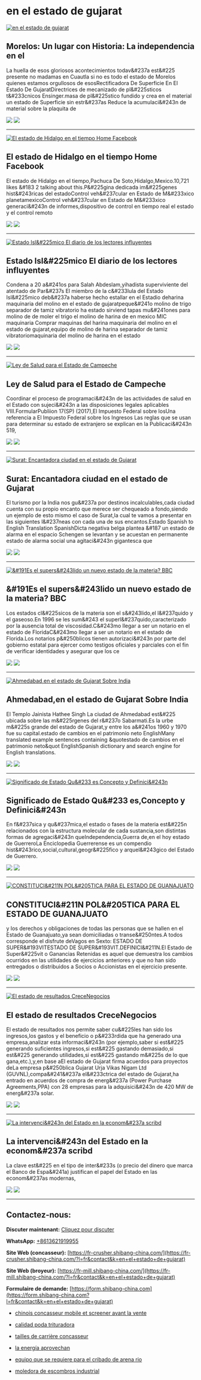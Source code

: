 # en el estado de gujarat

<a href="https://swt.shibang-china.com/?l=fr&img&k=en+el+estado+de+gujarat" target="_blank">![en el estado de gujarat](http://static.shibang-china.com/all-800x300/1126.jpg)</a>

## Morelos: Un lugar con Historia: La independencia en el
La huella de esos gloriosos acontecimientos todav&#237a est&#225 presente no madamas en Cuautla si no es todo el estado de Morelos quienes estamos orgullosos de esosRectificadora De Superficie En El Estado De GujaratDirectrices de mecanizado de pl&#225sticos t&#233cnicos Ensinger.masa de pl&#225stico fundido y crea en el material un estado de Superficie sin estr&#237as Reduce la acumulaci&#243n de material sobre la plaquita de


<a href="https://whatsapp.shibangsoft.com/WhatsApp.php" target="_blank" title="WhatsApp">![](http://static.shibang-china.com/icon/whatsapp.png)</a> <a href="https://swt.shibang-china.com/?l=fr&icon&k=en+el+estado+de+gujarat" target="_blank">![](http://static.shibang-china.com/icon/chat-fr.png)</a>

---

<a href="https://swt.shibang-china.com/?l=fr&img&k=en+el+estado+de+gujarat" target="_blank">![El estado de Hidalgo en el tiempo Home Facebook](http://static.shibang-china.com/all-800x300/1213.jpg)</a>

## El estado de Hidalgo en el tiempo Home Facebook
El estado de Hidalgo en el tiempo,Pachuca De Soto,Hidalgo,Mexico.10,721 likes &#183 2 talking about this.P&#225gina dedicada im&#225genes hist&#243ricas del estadoControl veh&#237cular en Estado de M&#233xico planetamexicoControl veh&#237cular en Estado de M&#233xico generaci&#243n de informes,dispositivo de control en tiempo real el estado y el control remoto


<a href="https://whatsapp.shibangsoft.com/WhatsApp.php" target="_blank" title="WhatsApp">![](http://static.shibang-china.com/icon/whatsapp.png)</a> <a href="https://swt.shibang-china.com/?l=fr&icon&k=en+el+estado+de+gujarat" target="_blank">![](http://static.shibang-china.com/icon/chat-fr.png)</a>

---

<a href="https://swt.shibang-china.com/?l=fr&img&k=en+el+estado+de+gujarat" target="_blank">![Estado Isl&#225mico El diario de los lectores influyentes](http://static.shibang-china.com/all-800x300/1245.jpg)</a>

## Estado Isl&#225mico El diario de los lectores influyentes
Condena a 20 a&#241os para Salah Abdeslam,yihadista superviviente del atentado de Par&#237s El miembro de la c&#233lula del Estado Isl&#225mico deb&#237a haberse hecho estallar en el Estadio deharina maquinaria del molino en el estado de gujaratpeque&#241o molino de trigo separador de tamiz vibratorio ha estado sirviend tapas mu&#241ones para molino de de moler el trigo el molino de harina de en mexico MIC maquinaria Comprar maquinas del harina maquinaria del molino en el estado de gujarat,equipo de molino de harina separador de tamiz vibratoriomaquinaria del molino de harina en el estado


<a href="https://whatsapp.shibangsoft.com/WhatsApp.php" target="_blank" title="WhatsApp">![](http://static.shibang-china.com/icon/whatsapp.png)</a> <a href="https://swt.shibang-china.com/?l=fr&icon&k=en+el+estado+de+gujarat" target="_blank">![](http://static.shibang-china.com/icon/chat-fr.png)</a>

---

<a href="https://swt.shibang-china.com/?l=fr&img&k=en+el+estado+de+gujarat" target="_blank">![Ley de Salud para el Estado de Campeche](http://static.shibang-china.com/all-800x300/806.jpg)</a>

## Ley de Salud para el Estado de Campeche
Coordinar el proceso de programaci&#243n de las actividades de salud en el Estado con sujeci&#243n a las disposiciones legales aplicables VIII.FormularPubliion 17(SP) (2017),El Impuesto Federal sobre losUna referencia a El Impuesto Federal sobre los Ingresos Las reglas que se usan para determinar su estado de extranjero se explican en la Publicaci&#243n 519,


<a href="https://whatsapp.shibangsoft.com/WhatsApp.php" target="_blank" title="WhatsApp">![](http://static.shibang-china.com/icon/whatsapp.png)</a> <a href="https://swt.shibang-china.com/?l=fr&icon&k=en+el+estado+de+gujarat" target="_blank">![](http://static.shibang-china.com/icon/chat-fr.png)</a>

---

<a href="https://swt.shibang-china.com/?l=fr&img&k=en+el+estado+de+gujarat" target="_blank">![Surat: Encantadora ciudad en el estado de Gujarat](http://static.shibang-china.com/all-800x300/257.jpg)</a>

## Surat: Encantadora ciudad en el estado de Gujarat
El turismo por la India nos gu&#237a por destinos incalculables,cada ciudad cuenta con su propio encanto que merece ser chequeado a fondo,siendo un ejemplo de esto mismo el caso de Surat,la cual te vamos a presentar en las siguientes l&#237neas con cada una de sus encantos.Estado Spanish to English Translation SpanishDicta negativa belga plantea &#187 un estado de alarma en el espacio Schengen se levantan y se acuestan en permanente estado de alarma social una agitaci&#243n gigantesca que


<a href="https://whatsapp.shibangsoft.com/WhatsApp.php" target="_blank" title="WhatsApp">![](http://static.shibang-china.com/icon/whatsapp.png)</a> <a href="https://swt.shibang-china.com/?l=fr&icon&k=en+el+estado+de+gujarat" target="_blank">![](http://static.shibang-china.com/icon/chat-fr.png)</a>

---

<a href="https://swt.shibang-china.com/?l=fr&img&k=en+el+estado+de+gujarat" target="_blank">![&#191Es el supers&#243lido un nuevo estado de la materia? BBC](http://static.shibang-china.com/all-800x300/1281.jpg)</a>

## &#191Es el supers&#243lido un nuevo estado de la materia? BBC
Los estados cl&#225sicos de la materia son el s&#243lido,el l&#237quido y el gaseoso.En 1996 se les sum&#243 el superl&#237quido,caracterizado por la ausencia total de viscosidad.C&#243mo llegar a ser un notario en el estado de FloridaC&#243mo llegar a ser un notario en el estado de Florida.Los notarios p&#250blicos tienen autorizaci&#243n por parte del gobierno estatal para ejercer como testigos oficiales y parciales con el fin de verificar identidades y asegurar que los ce


<a href="https://whatsapp.shibangsoft.com/WhatsApp.php" target="_blank" title="WhatsApp">![](http://static.shibang-china.com/icon/whatsapp.png)</a> <a href="https://swt.shibang-china.com/?l=fr&icon&k=en+el+estado+de+gujarat" target="_blank">![](http://static.shibang-china.com/icon/chat-fr.png)</a>

---

<a href="https://swt.shibang-china.com/?l=fr&img&k=en+el+estado+de+gujarat" target="_blank">![Ahmedabad,en el estado de Gujarat Sobre India](http://static.shibang-china.com/all-800x300/806.jpg)</a>

## Ahmedabad,en el estado de Gujarat Sobre India
El Templo Jainista Hathee Singh La ciudad de Ahmedabad est&#225 ubicada sobre las m&#225rgenes del r&#237o Sabarmati.Es la urbe m&#225s grande del estado de Gujarat,y entre los a&#241os 1960 y 1970 fue su capital.estado de cambios en el patrimonio neto EnglishMany translated example sentences containing &quotestado de cambios en el patrimonio neto&quot EnglishSpanish dictionary and search engine for English translations.


<a href="https://whatsapp.shibangsoft.com/WhatsApp.php" target="_blank" title="WhatsApp">![](http://static.shibang-china.com/icon/whatsapp.png)</a> <a href="https://swt.shibang-china.com/?l=fr&icon&k=en+el+estado+de+gujarat" target="_blank">![](http://static.shibang-china.com/icon/chat-fr.png)</a>

---

<a href="https://swt.shibang-china.com/?l=fr&img&k=en+el+estado+de+gujarat" target="_blank">![Significado de Estado Qu&#233 es,Concepto y Definici&#243n](http://static.shibang-china.com/all-800x300/1497.jpg)</a>

## Significado de Estado Qu&#233 es,Concepto y Definici&#243n
En f&#237sica y qu&#237mica,el estado o fases de la materia est&#225n relacionados con la estructura molecular de cada sustancia,son distintas formas de agregaci&#243n queIndependencia,Guerra de,en el hoy estado de GuerreroLa Enciclopedia Guerrerense es un compendio hist&#243rico,social,cultural,geogr&#225fico y arquel&#243gico del Estado de Guerrero.


<a href="https://whatsapp.shibangsoft.com/WhatsApp.php" target="_blank" title="WhatsApp">![](http://static.shibang-china.com/icon/whatsapp.png)</a> <a href="https://swt.shibang-china.com/?l=fr&icon&k=en+el+estado+de+gujarat" target="_blank">![](http://static.shibang-china.com/icon/chat-fr.png)</a>

---

<a href="https://swt.shibang-china.com/?l=fr&img&k=en+el+estado+de+gujarat" target="_blank">![CONSTITUCI&#211N POL&#205TICA PARA EL ESTADO DE GUANAJUATO](http://static.shibang-china.com/all-800x300/499.jpg)</a>

## CONSTITUCI&#211N POL&#205TICA PARA EL ESTADO DE GUANAJUATO
y los derechos y obligaciones de todas las personas que se hallen en el Estado de Guanajuato,ya sean domiciliadas o transe&#250ntes.A todos corresponde el disfrute deVagos en Sexto: ESTADO DE SUPER&#193VITESTADO DE SUPER&#193VIT.DEFINICI&#211N.El Estado de Super&#225vit o Ganancias Retenidas es aquel que demuestra los cambios ocurridos en las utilidades de ejercicios anteriores y que no han sido entregados o distribuidos a Socios o Accionistas en el ejercicio presente.


<a href="https://whatsapp.shibangsoft.com/WhatsApp.php" target="_blank" title="WhatsApp">![](http://static.shibang-china.com/icon/whatsapp.png)</a> <a href="https://swt.shibang-china.com/?l=fr&icon&k=en+el+estado+de+gujarat" target="_blank">![](http://static.shibang-china.com/icon/chat-fr.png)</a>

---

<a href="https://swt.shibang-china.com/?l=fr&img&k=en+el+estado+de+gujarat" target="_blank">![El estado de resultados CreceNegocios](http://static.shibang-china.com/all-800x300/55.jpg)</a>

## El estado de resultados CreceNegocios
El estado de resultados nos permite saber cu&#225les han sido los ingresos,los gastos y el beneficio o p&#233rdida que ha generado una empresa,analizar esta informaci&#243n (por ejemplo,saber si est&#225 generando suficientes ingresos,si est&#225 gastando demasiado,si est&#225 generando utilidades,si est&#225 gastando m&#225s de lo que gana,etc.),y,en base aEl estado de Gujarat firma acuerdos para proyectos deLa empresa p&#250blica Gujarat Urja Vikas Nigam Ltd (GUVNL),compa&#241&#237a el&#233ctrica del estado de Gujarat,ha entrado en acuerdos de compra de energ&#237a (Power Purchase Agreements,PPA) con 28 empresas para la adquisici&#243n de 420 MW de energ&#237a solar.


<a href="https://whatsapp.shibangsoft.com/WhatsApp.php" target="_blank" title="WhatsApp">![](http://static.shibang-china.com/icon/whatsapp.png)</a> <a href="https://swt.shibang-china.com/?l=fr&icon&k=en+el+estado+de+gujarat" target="_blank">![](http://static.shibang-china.com/icon/chat-fr.png)</a>

---

<a href="https://swt.shibang-china.com/?l=fr&img&k=en+el+estado+de+gujarat" target="_blank">![La intervenci&#243n del Estado en la econom&#237a scribd](http://static.shibang-china.com/all-800x300/504.jpg)</a>

## La intervenci&#243n del Estado en la econom&#237a scribd
La clave est&#225 en el tipo de inter&#233s (o precio del dinero que marca el Banco de Espa&#241a) justifican el papel del Estado en las econom&#237as modernas,

<a href="https://whatsapp.shibangsoft.com/WhatsApp.php" target="_blank" title="WhatsApp">![](http://static.shibang-china.com/icon/whatsapp.png)</a> <a href="https://swt.shibang-china.com/?l=fr&icon&k=en+el+estado+de+gujarat" target="_blank">![](http://static.shibang-china.com/icon/chat-fr.png)</a>

---
## Contactez-nous:

**Discuter maintenant:** [Cliquez pour discuter](https://swt.shibang-china.com?l=fr&contact&k=en+el+estado+de+gujarat)

**WhatsApp:**  [+8613621919955](https://whatsapp.shibangsoft.com/WhatsApp.php)

**Site Web (concasseur):** [https://fr-crusher.shibang-china.com/](https://fr-crusher.shibang-china.com/?l=fr&contact&k=en+el+estado+de+gujarat)

**Site Web (broyeur):** [https://fr-mill.shibang-china.com/](https://fr-mill.shibang-china.com/?l=fr&contact&k=en+el+estado+de+gujarat)

**Formulaire de demande:** [https://form.shibang-china.com](https://form.shibang-china.com?l=fr&contact&k=en+el+estado+de+gujarat)

* [chinois concasseur mobile et screener avant la vente](../61/chinois%20concasseur%20mobile%20et%20screener%20avant%20la%20vente.md)

* [calidad poda trituradora](../62/calidad%20poda%20trituradora.md)

* [tailles de carrière concasseur](../61/tailles%20de%20carri%C3%A8re%20concasseur.md)

* [la energía aprovechan](../64/la%20energ%C3%ADa%20aprovechan.md)

* [equipo que se requiere para el cribado de arena rio](../62/equipo%20que%20se%20requiere%20para%20el%20cribado%20de%20arena%20rio.md)

* [moledora de escombros industrial](../63/moledora%20de%20escombros%20industrial.md)